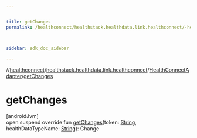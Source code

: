 ```yaml
---


title: getChanges
permalink: /healthconnect/healthstack.healthdata.link.healthconnect/-health-connect-adapter/get-changes.html



sidebar: sdk_doc_sidebar

---
```



//[healthconnect](/healthconnect.html)/[healthstack.healthdata.link.healthconnect](../index.html)/[HealthConnectAdapter](index.html)/[getChanges](get-changes.html)



# getChanges



[androidJvm]\
open suspend override fun [getChanges](get-changes.html)(token: [String](https://kotlinlang.org/api/latest/jvm/stdlib/kotlin/-string/index.html), healthDataTypeName: [String](https://kotlinlang.org/api/latest/jvm/stdlib/kotlin/-string/index.html)): Change






